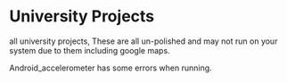 University Projects
===================

all university projects, These are all un-polished and may not run on your system due to them including google maps.

Android_accelerometer has some errors when running.
